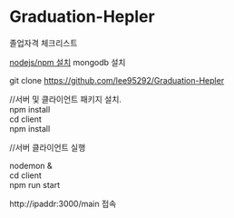 # Graduation-Hepler
졸업자격 체크리스트

[nodejs/npm 설치](https://velog.io/@loakick/AWS-EC2-Ubuntu-18.04%EC%97%90-NodeJS-Github-Mysql-%ED%99%98%EA%B2%BD-%EA%B5%AC%EC%B6%95%ED%95%98%EA%B8%B0)
mongodb 설치

git clone https://github.com/lee95292/Graduation-Hepler


//서버 및 클라이언트 패키지 설치.  
npm install  
cd client  
npm install  


//서버 클라이언트 실행

nodemon &  
cd client  
npm run start  


http://ipaddr:3000/main  접속

